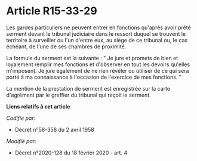 # Article R15-33-29

Les gardes particuliers ne peuvent entrer en fonctions qu'après avoir prêté serment devant le tribunal judiciaire dans le
ressort duquel se trouvent le territoire à surveiller ou l'un d'entre eux, au siège de ce tribunal ou, le cas échéant, de
l'une de ses chambres de proximité.

La formule du serment est la suivante : " Je jure et promets de bien et loyalement remplir mes fonctions et d'observer en
tout les devoirs qu'elles m'imposent. Je jure également de ne rien révéler ou utiliser de ce qui sera porté à ma connaissance
à l'occasion de l'exercice de mes fonctions. "

La mention de la prestation de serment est enregistrée sur la carte d'agrément par le greffier du tribunal qui reçoit le
serment.

**Liens relatifs à cet article**

_Codifié par_:

  - Décret n°58-358 du 2 avril 1958

_Modifié par_:

  - Décret n°2020-128 du 18 février 2020 - art. 4
